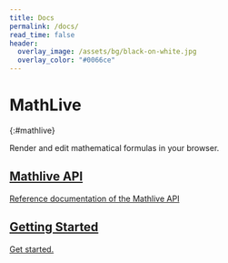 ```yaml
---
title: Docs
permalink: /docs/
read_time: false
header:
  overlay_image: /assets/bg/black-on-white.jpg
  overlay_color: "#0066ce"
---
```


# MathLive
{:#mathlive}

Render and edit mathematical formulas in your browser.

<section class="cards">

<a class="btn" href="/docs/mathlive">
  <div class="card primary" >
    <i class="fa-4x fad fa-pencil"></i>
    <div class="block">
      <h2>Mathlive API</h2>
      <p>Reference documentation of the Mathlive API</p>
    </div>
    <i class="fa-3x fal fa-chevron-right navigation"></i>
  </div>
</a>

</section>

<section class="cards">

<a class="btn" href="/docs/mathlive">
  <div class="card" >
    <i class="fa-4x fad fa-rocket"></i>
    <div class="block">
      <h2>Getting Started</h2>
      <p>Get started.</p>
    </div>
    <i class="fa-3x fal fa-chevron-right navigation"></i>
  </div>
</a>

</section>

<!-- 
## Getting Started

### Using Cortex in a website

### Using Cortex with a CDN

## Main Concepts

## Advanced Guides

## API Reference

## Contributing

### How to Contribute

### Codebase Overview

### Implementation Notes

### Design Principles

## FAQ -->